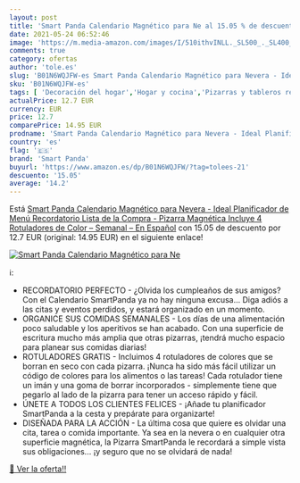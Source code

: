 ```yaml
---
layout: post
title: 'Smart Panda Calendario Magnético para Ne al 15.05 % de descuento'
date: 2021-05-24 06:52:46
image: 'https://m.media-amazon.com/images/I/510ithvINLL._SL500_._SL400_.jpg'
comments: true
category: ofertas
author: 'tole.es'
slug: 'B01N6WQJFW-es Smart Panda Calendario Magnético para Nevera - Ideal...'
sku: 'B01N6WQJFW-es'
tags: [ 'Decoración del hogar','Hogar y cocina','Pizarras y tableros recordatorios','rotuladores','smart panda', ]
actualPrice: 12.7 EUR
currency: EUR
price: 12.7
comparePrice: 14.95 EUR
prodname: 'Smart Panda Calendario Magnético para Nevera - Ideal Planificador de Menú  Recordatorio  Lista de la Compra - Pizarra Magnética Incluye 4 Rotuladores de Color – Semanal – En Español'
country: 'es'
flag: '🇪🇸'
brand: 'Smart Panda'
buyurl: 'https://www.amazon.es/dp/B01N6WQJFW/?tag=tolees-21'
descuento: '15.05'
average: '14.2'
---
```


Está [Smart Panda Calendario Magnético para Nevera - Ideal Planificador de Menú  Recordatorio  Lista de la Compra - Pizarra Magnética Incluye 4 Rotuladores de Color – Semanal – En Español](https://www.amazon.es/dp/B01N6WQJFW/?tag=tolees-21) con 15.05 de descuento por 12.7 EUR (original: 14.95 EUR) en el siguiente enlace!

[![Smart Panda Calendario Magnético para Ne](https://m.media-amazon.com/images/I/510ithvINLL._SL500_._SL400_.jpg)](https://www.amazon.es/dp/B01N6WQJFW/?tag=tolees-21)

ℹ️:

- RECORDATORIO PERFECTO - ¿Olvida los cumpleaños de sus amigos? Con el Calendario SmartPanda ya no hay ninguna excusa... Diga adiós a las citas y eventos perdidos, y estará organizado en un momento.
- ORGANICE SUS COMIDAS SEMANALES - Los días de una alimentación poco saludable y los aperitivos se han acabado. Con una superficie de escritura mucho más amplia que otras pizarras, ¡tendrá mucho espacio para planear sus comidas diarias!
- ROTULADORES GRATIS - Incluimos 4 rotuladores de colores que se borran en seco con cada pizarra. ¡Nunca ha sido más fácil utilizar un código de colores para los alimentos o las tareas! Cada rotulador tiene un imán y una goma de borrar incorporados - simplemente tiene que pegarlo al lado de la pizarra para tener un acceso rápido y fácil.
- ÚNETE A TODOS LOS CLIENTES FELICES - ¡Añade tu planificador SmartPanda a la cesta y prepárate para organizarte!
- DISEÑADA PARA LA ACCIÓN - La última cosa que quiere es olvidar una cita, tarea o comida importante. Ya sea en la nevera o en cualquier otra superficie magnética, la Pizarra SmartPanda le recordará a simple vista sus obligaciones... ¡y seguro que no se olvidará de nada!

[🛒 Ver la oferta!!](https://www.amazon.es/dp/B01N6WQJFW/?tag=tolees-21)
